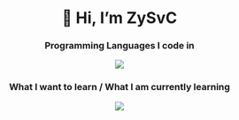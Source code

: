 <!--- Parts of this profile are from https://github.com/zzetao/awesome-github-profile --->

<h1 align="center">👋 Hi, I’m ZySvC</h1>

<!---
[<img align="center" width="100%" src="https://github-readme-stats.vercel.app/api?username=zysv&show_icons=true&title_color=fff&icon_color=79ff97&text_color=9f9f9f&bg_color=151515">](https://google.com)
--->

<h3 align="center">Programming Languages I code in</h3>
<p align="center">
  <a href="https://skillicons.dev">
    <img src="https://skillicons.dev/icons?i=bash,cs,cpp,dotnet,js,nodejs,powershell,py,rust&coding=cute" />
  </a>
</p>

<h3 align="center">What I want to learn / What I am currently learning</h3>
<p align="center">
  <a href="https://skillicons.dev">
    <img src="https://skillicons.dev/icons?i=c,ts,nextjs,nginx&coding=cute" />
  </a>
</p>
